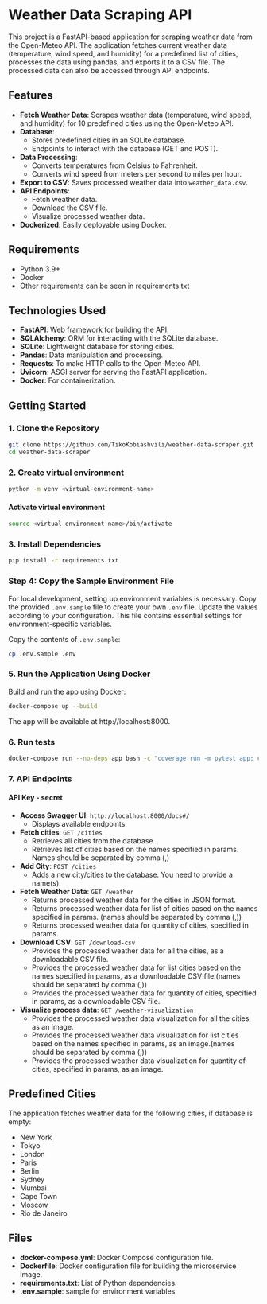 # Weather Data Scraping API

This project is a FastAPI-based application for scraping weather data from the Open-Meteo API. The application fetches current weather data (temperature, wind speed, and humidity) for a predefined list of cities, processes the data using pandas, and exports it to a CSV file. The processed data can also be accessed through API endpoints.

## Features
- **Fetch Weather Data**: Scrapes weather data (temperature, wind speed, and humidity) for 10 predefined cities using the Open-Meteo API.
- **Database**:
  - Stores predefined cities in an SQLite database.
  - Endpoints to interact with the database (GET and POST).
- **Data Processing**:
  - Converts temperatures from Celsius to Fahrenheit.
  - Converts wind speed from meters per second to miles per hour.
- **Export to CSV**: Saves processed weather data into `weather_data.csv`.
- **API Endpoints**:
  - Fetch weather data.
  - Download the CSV file.
  - Visualize processed weather data.
- **Dockerized**: Easily deployable using Docker.

## Requirements
- Python 3.9+
- Docker
- Other requirements can be seen in requirements.txt

## Technologies Used
- **FastAPI**: Web framework for building the API.
- **SQLAlchemy**: ORM for interacting with the SQLite database.
- **SQLite**: Lightweight database for storing cities.
- **Pandas**: Data manipulation and processing.
- **Requests**: To make HTTP calls to the Open-Meteo API.
- **Uvicorn**: ASGI server for serving the FastAPI application.
- **Docker**: For containerization.

## Getting Started

### 1. Clone the Repository
```bash
git clone https://github.com/TikoKobiashvili/weather-data-scraper.git
cd weather-data-scraper
```
### 2. Create virtual environment
```bash
python -m venv <virtual-environment-name>
```
#### Activate virtual environment
```bash
source <virtual-environment-name>/bin/activate
```

### 3. Install Dependencies
```bash
pip install -r requirements.txt
```

### Step 4: Copy the Sample Environment File
For local development, setting up environment variables is necessary. Copy the provided `.env.sample` file to
create your own `.env` file. Update the values according to your configuration.
This file contains essential settings for environment-specific variables.

Copy the contents of `.env.sample`:

```bash
cp .env.sample .env
```

### 5. Run the Application Using Docker

Build and run the app using Docker:
```bash
docker-compose up --build
```
The app will be available at http://localhost:8000.

### 6. Run tests

```bash
docker-compose run --no-deps app bash -c "coverage run -m pytest app; coverage report -m; coverage html; coverage xml"
```

### 7. API Endpoints
#### API Key - secret

- **Access Swagger UI**: `http://localhost:8000/docs#/`
  - Displays available endpoints.
- **Fetch cities**: `GET /cities`
  - Retrieves all cities from the database.
  - Retrieves list of cities based on the names specified in params. Names should be separated by comma (,)
- **Add City**: `POST /cities`
  - Adds a new city/cities to the database. You need to provide a name(s).
- **Fetch Weather Data**: `GET /weather`
  - Returns processed weather data for the cities in JSON format.
  - Returns processed weather data for list of cities based on the names specified in params. (names should be separated by comma (,))
  - Returns processed weather data for quantity of cities, specified in params.
- **Download CSV**: `GET /download-csv`
  - Provides the processed weather data for all the cities, as a downloadable CSV file.
  - Provides the processed weather data for list cities based on the names specified in params, as a downloadable CSV file.(names should be separated by comma (,))
  - Provides the processed weather data for quantity of cities, specified in params, as a downloadable CSV file.
- **Visualize process data**: `GET /weather-visualization`
  - Provides the processed weather data visualization for all the cities, as an image.
  - Provides the processed weather data visualization for list cities based on the names specified in params, as an image.(names should be separated by comma (,))
  - Provides the processed weather data visualization for quantity of cities, specified in params, as an image.


## Predefined Cities
The application fetches weather data for the following cities, if database is empty:
- New York
- Tokyo
- London
- Paris
- Berlin
- Sydney
- Mumbai
- Cape Town
- Moscow
- Rio de Janeiro


## Files

- **docker-compose.yml**: Docker Compose configuration file.
- **Dockerfile**: Docker configuration file for building the microservice image.
- **requirements.txt**: List of Python dependencies.
- **.env.sample**: sample for environment variables
